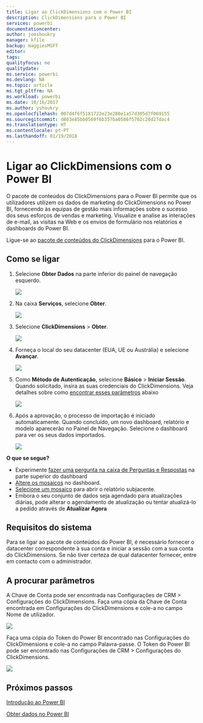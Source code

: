 ```yaml
---
title: Ligar ao ClickDimensions com o Power BI
description: ClickDimensions para o Power BI
services: powerbi
documentationcenter: 
author: joeshoukry
manager: kfile
backup: maggiesMSFT
editor: 
tags: 
qualityfocus: no
qualitydate: 
ms.service: powerbi
ms.devlang: NA
ms.topic: article
ms.tgt_pltfrm: NA
ms.workload: powerbi
ms.date: 10/16/2017
ms.author: yshoukry
ms.openlocfilehash: 007d4f6f5181722e23e280e1a57d305d7f069155
ms.sourcegitcommit: d803e85bb0569f6b357ba0586f5702c20d27dac4
ms.translationtype: HT
ms.contentlocale: pt-PT
ms.lasthandoff: 01/19/2018
---
```

# <a name="connect-to-clickdimensions-with-power-bi"></a>Ligar ao ClickDimensions com o Power BI
O pacote de conteúdos do ClickDimensions para o Power BI permite que os utilizadores utilizem os dados de marketing do ClickDimensions no Power BI, fornecendo às equipas de gestão mais informações sobre o sucesso dos seus esforços de vendas e marketing. Visualize e analise as interações de e-mail, as visitas na Web e os envios de formulário nos relatórios e dashboards do Power BI.

Ligue-se ao [pacote de conteúdos do ClickDimensions](https://app.powerbi.com/getdata/services/click-dimensions) para o Power BI.

## <a name="how-to-connect"></a>Como se ligar
1. Selecione **Obter Dados** na parte inferior do painel de navegação esquerdo.
   
   ![](media/service-connect-to-clickdimensions/getdata.png)
2. Na caixa **Serviços**, selecione **Obter**.
   
   ![](media/service-connect-to-clickdimensions/services.png)
3. Selecione **ClickDimensions** \> **Obter**.
   
   ![](media/service-connect-to-clickdimensions/clickdimensions.png)
4. Forneça o local do seu datacenter (EUA, UE ou Austrália) e selecione **Avançar**.
   
   ![](media/service-connect-to-clickdimensions/params.png)
5. Como **Método de Autenticação**, selecione **Básico** \> **Iniciar Sessão**. Quando solicitado, insira as suas credenciais do ClickDimensions. Veja detalhes sobre como [encontrar esses parâmetros](#FindingParams) abaixo
   
    ![](media/service-connect-to-clickdimensions/creds.png)
6. Após a aprovação, o processo de importação é iniciado automaticamente. Quando concluído, um novo dashboard, relatório e modelo aparecerão no Painel de Navegação. Selecione o dashboard para ver os seus dados importados.
   
     ![](media/service-connect-to-clickdimensions/dashboard.png)

**O que se segue?**

* Experimente [fazer uma pergunta na caixa de Perguntas e Respostas](power-bi-q-and-a.md) na parte superior do dashboard
* [Altere os mosaicos](service-dashboard-edit-tile.md) no dashboard.
* [Selecione um mosaico](service-dashboard-tiles.md) para abrir o relatório subjacente.
* Embora o seu conjunto de dados seja agendado para atualizações diárias, pode alterar o agendamento de atualização ou tentar atualizá-lo a pedido através de **Atualizar Agora**

## <a name="system-requirements"></a>Requisitos do sistema
Para se ligar ao pacote de conteúdos do Power BI, é necessário fornecer o datacenter correspondente à sua conta e iniciar a sessão com a sua conta do ClickDimensions. Se não tiver certeza de qual datacenter fornecer, entre em contacto com o administrador.

<a name="FindingParams"></a>

## <a name="finding-parameters"></a>A procurar parâmetros
A Chave de Conta pode ser encontrada nas Configurações de CRM \> Configurações do ClickDimensions. Faça uma cópia da Chave de Conta encontrada em Configurações do ClickDimensions e cole-a no campo Nome de utilizador.  

![](media/service-connect-to-clickdimensions/crm.png)  

Faça uma cópia do Token do Power BI encontrado nas Configurações do ClickDimensions e cole-a no campo Palavra-passe. O Token do Power BI pode ser encontrado nas Configurações de CRM \> Configurações do ClickDimensions.  

![](media/service-connect-to-clickdimensions/crm2.png)  

## <a name="next-steps"></a>Próximos passos
[Introdução ao Power BI](service-get-started.md)

[Obter dados no Power BI](service-get-data.md)

